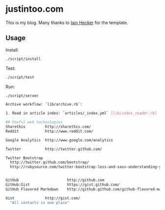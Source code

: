 # justintoo.com

This is my blog. Many thanks to [Iain Hecker](https://github.com/iain) for the template.

## Usage

Install:

``` bash
./script/install
```

Test:

``` bash
./script/test
```

Run:

``` bash
./script/server

Archive workflow: `lib/archive.rb`:

1. Read in article index: `articles/_index.yml` [lib/index_reader.rb]

## Useful web technologies
Sharethis         http://sharethis.com/
Reddit            http://www.reddit.com/

Google Analytics  http://www.google.com/analytics

Twitter           http://twitter.github.com/

Twitter Bootstrap
  http://twitter.github.com/bootstrap/
  http://rubysource.com/twitter-bootstrap-less-and-sass-understanding-your-options-for-rails-3-1/


GitHub                      http://github.com
GitHub:Gist                 https://gist.github.com/
GitHub Flavored Markdown    http://github.github.com/github-flavored-markdown/

Gist              http://gist.com/
  "All contacts in one place"

